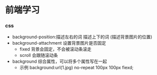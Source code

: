 # 前端学习

### css
+ background-position:描述左右的词 描述上下的词 (描述背景图片的位置)
+ background-attachment 设置背景图片是否固定
    + fixed 背景会固定，不会被滚动条滚走
    + scroll 会跟随滚动条
+ background 综合属性，可以将多个属性写在一起
    + 示例 background:url(1.jpg) no-repeat 100px 100px fiexd;


